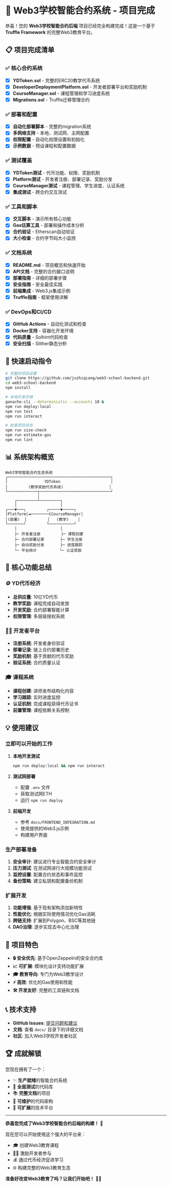 # 🎉 Web3学校智能合约系统 - 项目完成

恭喜！您的 **Web3学校智能合约后端** 项目已经完全构建完成！这是一个基于 **Truffle Framework** 的完整Web3教育平台。

## 📋 项目完成清单

### ✅ 核心合约系统
- [x] **YDToken.sol** - 完整的ERC20教学代币系统
- [x] **DeveloperDeploymentPlatform.sol** - 开发者部署平台和奖励机制
- [x] **CourseManager.sol** - 课程管理和学习进度系统
- [x] **Migrations.sol** - Truffle迁移管理合约

### ✅ 部署和配置
- [x] **自动化部署脚本** - 完整的migration系统
- [x] **多网络支持** - 本地、测试网、主网配置
- [x] **权限配置** - 自动化权限设置和初始化
- [x] **示例数据** - 预设课程和配置数据

### ✅ 测试覆盖
- [x] **YDToken测试** - 代币功能、权限、奖励机制
- [x] **Platform测试** - 开发者注册、部署记录、奖励分发
- [x] **CourseManager测试** - 课程管理、学生进度、认证系统
- [x] **集成测试** - 跨合约交互测试

### ✅ 工具和脚本
- [x] **交互脚本** - 演示所有核心功能
- [x] **Gas估算工具** - 部署和操作成本分析
- [x] **合约验证** - Etherscan自动验证
- [x] **大小检查** - 合约字节码大小监控

### ✅ 文档系统
- [x] **README.md** - 项目概览和快速开始
- [x] **API文档** - 完整的合约接口说明
- [x] **部署指南** - 详细的部署步骤
- [x] **安全指南** - 安全最佳实践
- [x] **前端集成** - Web3.js集成示例
- [x] **Truffle指南** - 框架使用详解

### ✅ DevOps和CI/CD
- [x] **GitHub Actions** - 自动化测试和检查
- [x] **Docker支持** - 容器化开发环境
- [x] **代码质量** - Solhint代码检查
- [x] **安全扫描** - Slither静态分析

## 🚀 快速启动指令

```bash
# 完整的项目设置
git clone https://github.com/juzhiqiang/web3-school-backend.git
cd web3-school-backend
npm install

# 本地开发环境
ganache-cli --deterministic --accounts 10 &
npm run deploy:local
npm run test
npm run interact

# 检查项目状态
npm run size-check
npm run estimate-gas
npm run lint
```

## 📊 系统架构概览

```
Web3学校智能合约生态系统
┌─────────────────────────────────────────────┐
│                YDToken                      │
│         (教学奖励代币系统)                    │
└─────────────┬───────────────────────────────┘
              │
    ┌─────────┴─────────┐
    │                   │
┌───▼───┐         ┌─────▼─────┐
│Platform│◄────────┤CourseManager│
│(部署)  │         │   (教学)    │
└───────┘         └───────────┘
    │                   │
    ├─ 开发者注册         ├─ 课程创建
    ├─ 合约部署记录       ├─ 学生注册
    ├─ 自动奖励分发       ├─ 进度跟踪
    └─ 平台统计          └─ 认证奖励
```

## 🎯 核心功能总结

### 🪙 YD代币经济
- **总供应量**: 10亿YD代币
- **教学奖励**: 课程完成自动发放
- **开发奖励**: 合约部署智能计算
- **权限管理**: 多层级授权系统

### 👨‍💻 开发者平台
- **注册系统**: 开发者身份验证
- **部署记录**: 链上合约部署历史
- **奖励机制**: 基于贡献的代币奖励
- **验证系统**: 合约质量认证

### 🎓 课程系统
- **课程创建**: 讲师发布结构化内容
- **学习跟踪**: 实时进度监控
- **认证机制**: 完成课程获得代币证书
- **前置管理**: 课程依赖关系控制

## 💡 使用建议

### 立即可以开始的工作

1. **本地开发测试**
   ```bash
   npm run deploy:local && npm run interact
   ```

2. **测试网部署**
   - 配置 `.env` 文件
   - 获取测试网ETH
   - 运行 `npm run deploy`

3. **前端开发**
   - 参考 `docs/FRONTEND_INTEGRATION.md`
   - 使用提供的Web3.js示例
   - 构建用户界面

### 生产部署准备

1. **安全审计**: 建议进行专业智能合约安全审计
2. **压力测试**: 在测试网进行大规模功能测试
3. **监控设置**: 配置合约状态和事件监控
4. **备份策略**: 建立私钥和配置备份机制

### 扩展开发

1. **功能增强**: 基于现有架构添加新特性
2. **性能优化**: 根据实际使用情况优化Gas消耗
3. **跨链支持**: 扩展到Polygon、BSC等其他链
4. **DAO治理**: 逐步实现去中心化治理

## 🌟 项目特色

- **🔒 安全优先**: 基于OpenZeppelin的安全合约库
- **📈 可扩展**: 模块化设计支持功能扩展
- **🎓 教育导向**: 专门为Web3教学设计
- **⚡ 高效**: 优化的Gas使用和性能
- **🛠️ 开发友好**: 完整的工具链和文档

## 📞 技术支持

- **GitHub Issues**: [提交问题和建议](https://github.com/juzhiqiang/web3-school-backend/issues)
- **文档**: 查看 `docs/` 目录下的详细文档
- **社区**: 加入Web3学校开发者社区

## 🏆 成就解锁

您现在拥有了一个：
- ✨ **生产就绪**的智能合约系统
- 🧪 **全面测试**的代码库
- 📚 **完整文档**的项目
- 🔧 **可维护**的代码架构
- 🚀 **可扩展**的技术平台

---

**恭喜您完成了Web3学校智能合约后端的构建！** 🎊

现在您可以开始使用这个强大的平台来：
- 🎓 创建Web3教育课程
- 👨‍💻 激励开发者参与
- 💰 通过代币经济促进学习
- 🌐 构建完整的Web3教育生态

**准备好改变Web3教育了吗？让我们开始吧！** 🚀✨
